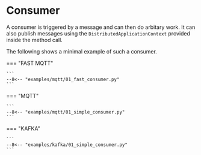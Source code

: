 # Consumer

A consumer is triggered by a message and can then do arbitary work. It can also publish messages using the `DistributedApplicationContext` provided inside the method call.

The following shows a minimal example of such a consumer.

=== "FAST MQTT"

    ```
    --8<-- "examples/mqtt/01_fast_consumer.py"
    ```

=== "MQTT"

    ```
    --8<-- "examples/mqtt/01_simple_consumer.py"
    ```

=== "KAFKA"

    ```
    --8<-- "examples/kafka/01_simple_consumer.py"
    ```
